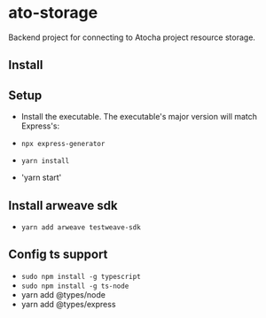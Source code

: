 # ato-storage
Backend project for connecting to Atocha project resource storage.

## Install 

## Setup

* Install the executable. The executable's major version will match Express's:

* `npx express-generator`
* `yarn install`
* 'yarn start'

## Install arweave sdk
* `yarn add arweave testweave-sdk`

## Config ts support
* `sudo npm install -g typescript`
* `sudo npm install -g ts-node`
* yarn add @types/node
* yarn add @types/express 


